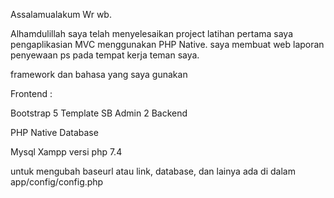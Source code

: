 Assalamualakum Wr wb.

Alhamdulillah saya telah menyelesaikan project latihan pertama saya pengaplikasian MVC menggunakan PHP Native. saya membuat web laporan penyewaan ps pada tempat kerja teman saya.

framework dan bahasa yang saya gunakan

Frontend :

Bootstrap 5
Template SB Admin 2
Backend

PHP Native
Database

Mysql
Xampp versi php 7.4

untuk mengubah baseurl atau link, database, dan lainya ada di dalam app/config/config.php

